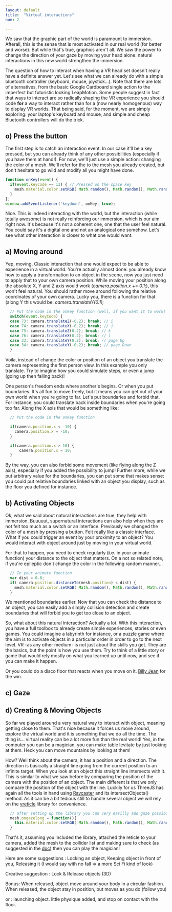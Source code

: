 ```yaml
---
layout: default
title:  "Virtual interactions"
num: 2

---
```


We saw that the graphic part of the world is paramount to immersion. Afterall, this is the sense that is most activated in our real world (for better and worse). But while that's true, graphics aren't all. We saw the power to change the direction of your gaze by moving your head alone: natural interactions in this new world strengthen the immersion.

The question of how to interact when having a VR head set doesn't really have a definite answer yet. Let's see what we can already do with a simple bluetooth controller (keyboard, mouse, joystick...). Note that there are lots of alternatives, from the basic Google Cardboard single action to the imperfect but futuristic looking LeapMotion. Some people suggest in fact that ways to interact are so radically shaping the VR experience you should code **for** a way to interact rather than for a (now nearly homogenous) way to display VR worlds. That being said, for the moment, we are simply exploring: your laptop's keyboard and mouse, and simple and cheap Bluetooth controllers will do the trick.

## o) Press the button

The first step is to catch an interaction event. In our case it'll be a key pressed, but you can already think of any other possibilities (especially if you have them at hand!). For now, we'll just use a simple action: changing the color of a mesh. We'll refer for the to the mesh you already created, but don't hesitate to go wild and modify all you might have done.

```javascript
function onKey(event) {
  if(event.keyCode == 13) { // Pressed on the space key
    mesh.material.color.setRGB( Math.random(), Math.random(), Math.random() );
  }
};
window.addEventListener('keydown', onKey, true);
```

Nice. This is indeed interacting with the world, but the interaction (while totally awesome) is not really reinforcing our immersion, which is our aim right now. It's because it's not a coherent one, one that the user feel natural. You could say it's a digital one and not an analogical one somehow. Let's see what other interaction is closer to what one would want.

## a) Moving around

Yep, moving. Classic interaction that one would expect to be able to experience in a virtual world. You're actually almost done: you already know how to apply a transformation to an object in the scene, now you just need to apply that to your own camera position. While moving your position along the absolute X, Y and Z axis would work (*camera.position.x += 0.1;*), this won't feel natural. You should rather move around following the relative coordinates of your own camera. Lucky you, there is a function for that (along Y this would be: *camera.translateY(0.1);*

```javascript
  // Put the code in the onKey function (well, if you want it to work)
  switch(event.keyCode) {
  case 73: camera.translateZ(-0.2); break; // i
  case 74: camera.translateX(-0.2); break; // j
  case 75: camera.translateZ(0.2); break; // k
  case 76: camera.translateX(0.2); break; // l
  case 33: camera.translateY(0.2); break; // page Up
  case 34: camera.translateY(-0.2); break; // page Down
  }
```  

Voila, instead of change the color or position of an object you translate the camera representing the first person view. In this example you only translate. Try to imagine how you could simulate steps, or even a jump (going up then falling back)!

One person's freedom ends where another's begins. Or when you put boundaries. It's all fun to move freely, but it means you can get out of your own world when you're going to far. Let's put boundaries and forbid that. For instance, you could translate back inside boundaries when you're going too far. Along the X axis that would be something like:

```javascript
  // Put the code in the onKey function

  if(camera.position.x < -10) {
    camera.position.x = -10;
  }

  if(camera.position.x > 10) {
      camera.position.x = 10;
  }
```  

By the way, you can also forbid some movement (like flying along the Z axis), especially if you added the possibility to jump! Further more, while we put arbitrary value for the boundaries, you can put some that makes sense: you could put relative boundaries linked with an object you display, such as the floor you defined for instance.

## b) Activating Objects
Ok, what we said about natural interactions are true, they help with immersion. Buuuuut, supernatural interactions can also help when they are not felt too much as a switch or an interface. Previously we changed the color of a mesh by pressing a button. Felt really like a classic interface. What if you could trigger an event by your proximity to an object? You would interact with object around just by moving in your virtual world.
 
For that to happen, you need to check regularly (**i.e.** in your animate function) your distance to the object that matters. On a not so related note, if you're epileptic don't change the color in the following random manner...
 
```javascript
  // In your animate function
  var dist = 0.8;
  if( camera.position.distanceTo(mesh.position) < dist) {
    mesh.material.color.setRGB( Math.random(), Math.random(), Math.random() );
  }
```  

We mentioned boundaries earlier. Now that you can check the distance to an object, you can easily add a simply collision detection and create boundaries that will forbid you to get too close to an object.

So, what about this natural interaction? Actually a lot. With this interaction, you have a full toolbox to already create simple experiences, stories or even games. You could imagine a labyrinth for instance, or a puzzle game where the aim is to activate objects in a particular order in order to go to the next level. VR -as any other medium- is not just about the skills you get. They are the basics, but the point is how you use them. Try to think of a little story or game that would rely mostly on what you learned up until now, and see if you can make it happen.

Or you could do a disco floor that reacts when you move on it. [Billy Jean](https://youtu.be/Zi_XLOBDo_Y?t=18s) for the win.

## c) Gaze
 
## d) Creating & Moving Objects
So far we played around a very natural way to interact with object, meaning getting close to them. That's nice because it forces us move around, explore the virtual world and it is something that we do all the time. The thing is... virtual reality can be a lot more fun than the real world! Yes, in the computer you can be a magician, you can make table levitate by just looking at them. Heck you can move mountains by looking at them!

How? Well think about the camera, it has a position and a direction. The direction is basically a straight line going from the current position to an infinite target. When you look at an object this straight line intersects with it. This is similar to what we saw before by comparing the position of the camera with the position of an object. The main different is that we only compare the position of the object with the line. Luckily for us ThreeJS has again all the tools in hand using [Raycaster](http://threejs.org/docs/#Reference/Core/Raycaster) and its intersectObjects() method. As it can be a bit tedious still to handle several object we will rely on the [vreticle](https://github.com/neuman/vreticle) library for convenience.

```javascript
  // after setting up the library you can very easilly add gaze possibilities to each object
  mesh.ongazelong = function(){
    this.material.color.setRGB( Math.random(), Math.random(), Math.random() );
  }
```  

That's it, assuming you included the library, attached the reticle to your camera, added the mesh to the collider list and making sure to check (as suggested in the [doc](https://github.com/neuman/vreticle)) then you can play the magician!

Here are some suggestions : Locking an object, Keeping object in front of you, Releasing it (I would say with no fall => a more Sci Fi kind of look)

Creative suggestion : Lock & Release objects (3D)

Bonus: When released, object move around your body in a circular fashion. When released, the object stay in position, but moves as you do (follow you)

or : launching object. little physique added, and stop on contact with the floor.
